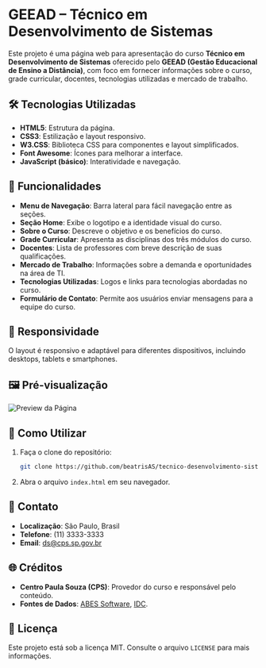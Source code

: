 # GEEAD – Técnico em Desenvolvimento de Sistemas

Este projeto é uma página web para apresentação do curso **Técnico em Desenvolvimento de Sistemas** oferecido pelo **GEEAD (Gestão Educacional de Ensino a Distância)**, com foco em fornecer informações sobre o curso, grade curricular, docentes, tecnologias utilizadas e mercado de trabalho.

## 🛠️ Tecnologias Utilizadas

- **HTML5**: Estrutura da página.
- **CSS3**: Estilização e layout responsivo.
- **W3.CSS**: Biblioteca CSS para componentes e layout simplificados.
- **Font Awesome**: Ícones para melhorar a interface.
- **JavaScript (básico)**: Interatividade e navegação.

## 📑 Funcionalidades

- **Menu de Navegação**: Barra lateral para fácil navegação entre as seções.
- **Seção Home**: Exibe o logotipo e a identidade visual do curso.
- **Sobre o Curso**: Descreve o objetivo e os benefícios do curso.
- **Grade Curricular**: Apresenta as disciplinas dos três módulos do curso.
- **Docentes**: Lista de professores com breve descrição de suas qualificações.
- **Mercado de Trabalho**: Informações sobre a demanda e oportunidades na área de TI.
- **Tecnologias Utilizadas**: Logos e links para tecnologias abordadas no curso.
- **Formulário de Contato**: Permite aos usuários enviar mensagens para a equipe do curso.

## 📱 Responsividade

O layout é responsivo e adaptável para diferentes dispositivos, incluindo desktops, tablets e smartphones.

## 🖼️ Pré-visualização

![Preview da Página](IMG/preview.png)

## 🔧 Como Utilizar

1. Faça o clone do repositório:
   ```bash
   git clone https://github.com/beatrisAS/tecnico-desenvolvimento-sistemas.git
   ```
2. Abra o arquivo `index.html` em seu navegador.

## 💬 Contato

- **Localização**: São Paulo, Brasil
- **Telefone**: (11) 3333-3333
- **Email**: ds@cps.sp.gov.br

## 🌐 Créditos

- **Centro Paula Souza (CPS)**: Provedor do curso e responsável pelo conteúdo.
- **Fontes de Dados**: [ABES Software](http://www.abessoftware.com.br/), [IDC](http://br.idclatin.com/).

## 📄 Licença

Este projeto está sob a licença MIT. Consulte o arquivo `LICENSE` para mais informações.
